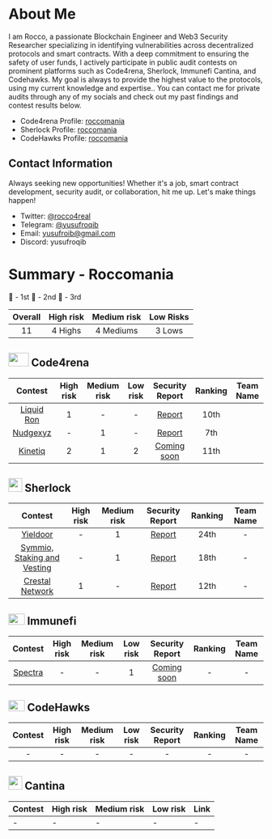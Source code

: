 # About Me

I am Rocco, a passionate Blockchain Engineer and Web3 Security Researcher specializing in identifying vulnerabilities across decentralized protocols and smart contracts. With a deep commitment to ensuring the safety of user funds, I actively participate in public audit contests on prominent platforms such as Code4rena, Sherlock, Immunefi Cantina, and Codehawks. My goal is always to provide the highest value to the protocols, using my current knowledge and expertise..
You can contact me for private audits through any of my socials and check out my past findings and contest results below.

- Code4rena Profile: [roccomania](https://code4rena.com/@roccomania)
- Sherlock Profile: [roccomania](https://audits.sherlock.xyz/watson/roccomania)
- CodeHawks Profile: [roccomania](https://profiles.cyfrin.io/u/roccomania)

## Contact Information

Always seeking new opportunities! Whether it's a job, smart contract development, security audit, or collaboration, hit me up. Let's make things happen!

- Twitter: [@rocco4real](https://twitter.com/roccoreal)
- Telegram: [@yusufroqib](https://t.me/yusufroqib)
- Email: [yusufroib@gmail.com](yusufroqib@gmail.com)
- Discord: yusufroqib

# Summary - Roccomania

🥇 - 1st
🥈 - 2nd
🥉 - 3rd

|    Overall     | High risk | Medium risk | Low Risks |
| :------------: | :-------: | :---------: | :-------: |
| 11 | 4 Highs  | 4 Mediums  |  3 Lows  |

## <img src="https://code4rena.com/images/c4-logo-icon.svg" width=40 height=27> Code4rena

|                                 Contest                                 | High risk | Medium risk | Low risk |                               Security Report                               | Ranking | Team Name |
| :---------------------------------------------------------------------: | :-------: | :---------: | :------: | :-------------------------------------------------------------------------: | :-----: | --------- |
|      [Liquid Ron](https://code4rena.com/audits/2025-01-liquid-ron)      |     1     |      -      |    -     |  [Report](https://code4rena.com/audits/2025-01-liquid-ron/submissions/S-726)   |  10th  |           |
|          [Nudgexyz](https://code4rena.com/audits/2025-03-nudgexyz)          |     -     |      1      |    -     |   [Report](https://code4rena.com/audits/2025-03-nudgexyz/submissions/S-1126)   |  7th  |           |
|         [Kinetiq](https://code4rena.com/audits/2025-04-kinetiq)         |     2     |      1      |    2     |  [Coming soon]()  |  11th   |           |

## <img src="https://www.google.com/s2/favicons?sz=64&domain_url=https://audits.sherlock.xyz/" width=27 height=27> Sherlock

|                           Contest                            | High risk | Medium risk |                                         Security Report                                          | Ranking | Team Name |
| :----------------------------------------------------------: | :-------: | :---------: | :----------------------------------------------------------------------------------------------: | :-----: | :-------: |
| [Yieldoor](https://audits.sherlock.xyz/contests/791) |     -     |      1      | [Report](https://github.com/sherlock-audit/2025-02-yieldoor-judging/issues/528) |   24th   | - |
|   [Symmio, Staking and Vesting](https://audits.sherlock.xyz/contests/838)    |     -     |      1      |                    [Report](https://github.com/sherlock-audit/2025-03-symm-io-stacking-judging/issues/716)                     |    18th    | - |
|     [Crestal Network](https://audits.sherlock.xyz/contests/755)     |     1     |      -      |                    [Report](https://github.com/sherlock-audit/2025-03-crestal-network-judging/issues/363)                     |    12th    | - |

## <img src="https://res.cloudinary.com/blackadam/image/upload/v1747148417/immunefi-icon_h53jrm.png" width=32 height=22> Immunefi

|                                          Contest                                          | High risk | Medium risk | Low risk |                                  Security Report                                    | Ranking | Team Name |
| :---------------------------------------------------------------------------------------: | :-------: | :---------: | :---------: | :----------------------------------------------------------------------------------: | :-----: | :-------: |
| [Spectra](https://immunefi.com/audit-competition/audit-comp-spectra-finance/) |     -     |      -      |      1      | [Coming soon]() |   -    |     -     |

## <img src="https://res.cloudinary.com/droqoz7lg/image/upload/v1689080263/snhkgvtsidryjdtx0pce.png" width=32 height=22> CodeHawks

|                                Contest                                | High risk | Medium risk | Low risk | Security Report | Ranking | Team Name |
| :-------------------------------------------------------------------: | :-------: | :---------: | :------: | :--------------: | :-----: | :-------: |
|   -                                                           |     -     |      -      |    -     |        -         |    -    |     -     |

## <img src="https://www.google.com/s2/favicons?sz=64&domain_url=https://cantina.xyz/" width=27 height=27> Cantina

| Contest  | High risk | Medium risk | Low risk | Link |
|----------|-----------|--------------|----------|------|
| -        | -         | -            | -        | -    |
